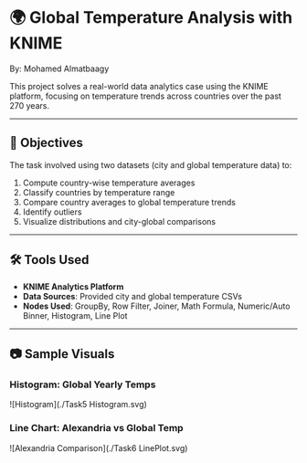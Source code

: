 # 🌍 Global Temperature Analysis with KNIME

By: Mohamed Almatbaagy

This project solves a real-world data analytics case using the KNIME platform, focusing on temperature trends across countries over the past 270 years.

---

## 📌 Objectives

The task involved using two datasets (city and global temperature data) to:

1. Compute country-wise temperature averages
2. Classify countries by temperature range
3. Compare country averages to global temperature trends
4. Identify outliers
5. Visualize distributions and city-global comparisons

---

## 🛠️ Tools Used

- **KNIME Analytics Platform**
- **Data Sources**: Provided city and global temperature CSVs
- **Nodes Used**: GroupBy, Row Filter, Joiner, Math Formula, Numeric/Auto Binner, Histogram, Line Plot

---



## 📷 Sample Visuals

### Histogram: Global Yearly Temps
![Histogram](./Task5 Histogram.svg)

### Line Chart: Alexandria vs Global Temp
![Alexandria Comparison](./Task6 LinePlot.svg)
